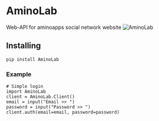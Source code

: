 # AminoLab
Web-API for aminoapps social network website
![AminoLab](https://play-lh.googleusercontent.com/DxURGS6RxF4zwTczWWsPwvaCAHcFUdaJH2JufTAq4fmq6vP4g1ec-U0UweTO-mNtXA=h500)

## Installing
`pip install AminoLab`

### Example
```python3
# Simple login
import AminoLab
client = AminoLab.Client()
email = input("Email >> ")
password = input("Password >> ")
client.auth(email=email, password=password)
```
